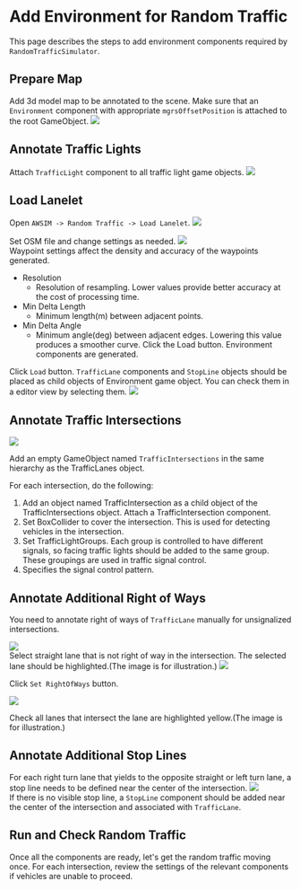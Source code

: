 # Add Environment for Random Traffic
This page describes the steps to add environment components required by `RandomTrafficSimulator`.

## Prepare Map
Add 3d model map to be annotated to the scene. Make sure that an `Environment` component with appropriate `mgrsOffsetPosition` is attached to the root GameObject.
![](map.png)  

## Annotate Traffic Lights
Attach `TrafficLight` component to all traffic light game objects.
![](traffic_light.png)  

## Load Lanelet
Open `AWSIM -> Random Traffic -> Load Lanelet`.
![](load_lanelet.png)

Set OSM file and change settings as needed. 
![](lanelet_loader_window.png)  
Waypoint settings affect the density and accuracy of the waypoints generated.
- Resolution
  - Resolution of resampling. Lower values provide better accuracy at the cost of processing time.
- Min Delta Length
  - Minimum length(m) between adjacent points.
- Min Delta Angle
  - Minimum angle(deg) between adjacent edges. Lowering this value produces a smoother curve. Click the Load button. Environment components are generated.

Click `Load` button. `TrafficLane` components and `StopLine` objects should be placed as child objects of Environment game object. You can check them in a editor view by selecting them.
![](environment_components.png)  

## Annotate Traffic Intersections
![](traffic_intersection.png)  

Add an empty GameObject named `TrafficIntersections` in the same hierarchy as the TrafficLanes object.

For each intersection, do the following:
1. Add an object named TrafficIntersection as a child object of the TrafficIntersections object.
Attach a TrafficIntersection component.
2. Set BoxCollider to cover the intersection. This is used for detecting vehicles in the intersection.
3. Set TrafficLightGroups. Each group is controlled to have different signals, so facing traffic lights should be added to the same group. These groupings are used in traffic signal control.
4. Specifies the signal control pattern.

## Annotate Additional Right of Ways
You need to annotate right of ways of `TrafficLane` manually for unsignalized intersections.

![](select_traffic_light.png)  
Select straight lane that is not right of way in the intersection. The selected lane should be highlighted.(The image is for illustration.)
![](set_right_of_way.png)

Click `Set RightOfWays` button.

![](right_of_ways.png)  

Check all lanes that intersect the lane are highlighted yellow.(The image is for illustration.)

## Annotate Additional Stop Lines
For each right turn lane that yields to the opposite straight or left turn lane, a stop line needs to be defined near the center of the intersection.
![](stop_lines.png)  
If there is no visible stop line, a `StopLine` component should be added near the center of the intersection and associated with `TrafficLane`.

## Run and Check Random Traffic
Once all the components are ready, let's get the random traffic moving once.
For each intersection, review the settings of the relevant components if vehicles are unable to proceed.
